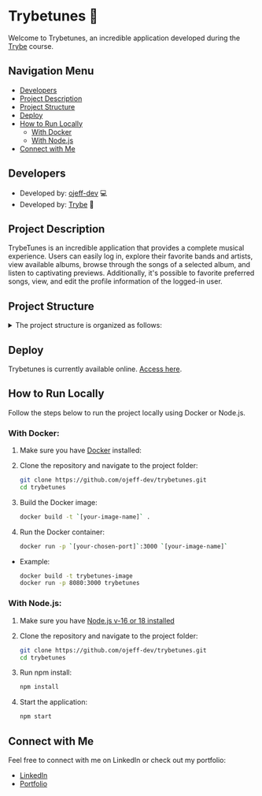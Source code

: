 # Trybetunes 🎵

Welcome to Trybetunes, an incredible application developed during the [Trybe](https://www.instagram.com/betrybe/) course.

## Navigation Menu

- [Developers](#developers)
- [Project Description](#project-description)
- [Project Structure](#project-structure)
- [Deploy](#deploy)
- [How to Run Locally](#how-to-run-locally)
  - [With Docker](#with-docker)
  - [With Node.js](#with-nodejs)
- [Connect with Me](#connect-with-me)

## Developers

- Developed by: [ojeff-dev](https://www.linkedin.com/in/ojefferson/) 💻
- Developed by: [Trybe](https://www.instagram.com/betrybe/) 🚀

## Project Description

TrybeTunes is an incredible application that provides a complete musical experience. Users can easily log in, explore their favorite bands and artists, view available albums, browse through the songs of a selected album, and listen to captivating previews. Additionally, it's possible to favorite preferred songs, view, and edit the profile information of the logged-in user.

## Project Structure

<details>
  <summary>The project structure is organized as follows:</summary>
  
  - `public/` [(ojeff-dev)](https://www.linkedin.com/in/ojefferson/):
    - `index.html`
  
  - `src/` [(ojeff-dev)](https://www.linkedin.com/in/ojefferson/):
    - `components/`
      - `Header.js`
      - `Loading.js`
      - `LoadingHeader.js`
      - `MusicCard.js`
      - `NotFound.js`
    - `images/`
      - `all images`
    - `pages/`
      - `Album.js`
      - `Favorites.js`
      - `Login.js`
      - `Profile.js`
      - `ProfileEdit.js`
      - `Search.js`
    - `styles/`
      - `album.css`
      - `favorites.css`
      - `login.css`
      - `profile.css`
      - `profileEdit.css`
      - `search.css`
    - `index.js`
    - `App.js`
    - `index.css`
  
  - `src/` (Trybe):
    - `services/`
      - `favoriteSongsAPI.js`
      - `musicsAPI.js`
      - `searchAlbumsAPI.js`
      - `userAPI.js`
    - `setupTests.js`
  
  - `/` [(ojeff-dev)](https://www.linkedin.com/in/ojefferson/):
    - `.dockerignore`
    - `Dockerfile`
    - `README.md`
  
  - `/` (Trybe):
    - `eslintrc.json`
    - `.eslintignore`
    - `.gitignore`
    - `.npmrc`
    - `.stylelintignore`
    - `.stylelintrc.json`
    - `package.json`
</details>

## Deploy

Trybetunes is currently available online. [Access here](https://ojeff.com/projects/trybetunes/).

## How to Run Locally

Follow the steps below to run the project locally using Docker or Node.js.

### With Docker:

1. Make sure you have [Docker](https://www.docker.com/) installed:

2. Clone the repository and navigate to the project folder:
   ```bash
   git clone https://github.com/ojeff-dev/trybetunes.git
   cd trybetunes

3. Build the Docker image:
   ```bash
   docker build -t `[your-image-name]` .

4. Run the Docker container:
   ```bash
   docker run -p `[your-chosen-port]`:3000 `[your-image-name]`

- Example:
  ```bash
  docker build -t trybetunes-image
  docker run -p 8080:3000 trybetunes

### With Node.js:

1. Make sure you have [Node.js v-16 or 18 installed](https://nodejs.org/en/about/previous-releases)

2. Clone the repository and navigate to the project folder:
   ```bash
   git clone https://github.com/ojeff-dev/trybetunes.git
   cd trybetunes

3. Run npm install:
   ```bash
   npm install

4. Start the application:
   ```bash
   npm start

## Connect with Me

Feel free to connect with me on LinkedIn or check out my portfolio:

- [LinkedIn](https://www.linkedin.com/in/ojefferson/)
- [Portfolio](https://ojeff.com/)
